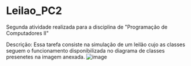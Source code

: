 # Leilao_PC2
Segunda atividade realizada para a disciplina de "Programação de Computadores II"

Descrição: Essa tarefa consiste na simulação de um leilão cujo as classes seguem o funcionamento disponibilizada no diagrama de classes presenetes na imagem anexada.
![image](https://user-images.githubusercontent.com/72704469/229304895-1492b9cb-3e1f-4a5a-9877-029b5cbf71ee.png)
